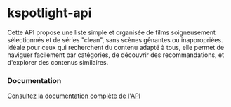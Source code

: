 # kspotlight-api

Cette API propose une liste simple et organisée de films soigneusement sélectionnés et de séries "clean", sans scènes gênantes ou inappropriées. Idéale pour ceux qui recherchent du contenu adapté à tous, elle permet de naviguer facilement par catégories, de découvrir des recommandations, et d'explorer des contenus similaires.

### Documentation

[Consultez la documentation complète de l'API](https://api.kspotlight.fr)
